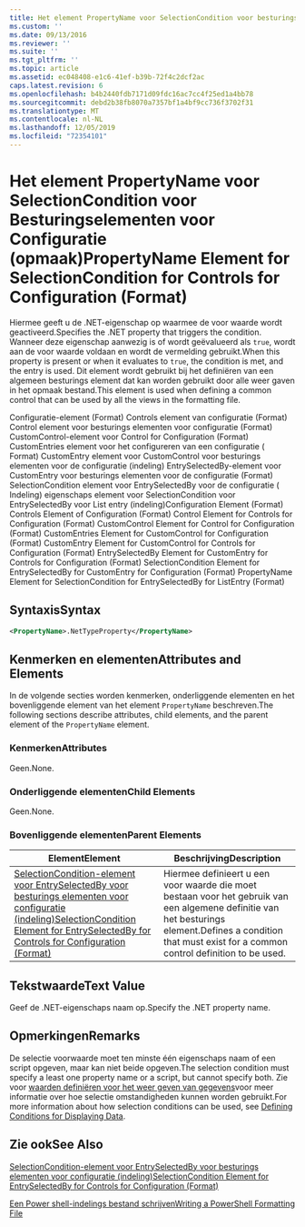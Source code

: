 ```yaml
---
title: Het element PropertyName voor SelectionCondition voor besturings elementen voor configuratie (indeling) | Microsoft Docs
ms.custom: ''
ms.date: 09/13/2016
ms.reviewer: ''
ms.suite: ''
ms.tgt_pltfrm: ''
ms.topic: article
ms.assetid: ec048408-e1c6-41ef-b39b-72f4c2dcf2ac
caps.latest.revision: 6
ms.openlocfilehash: b4b2440fdb7171d09fdc16ac7cc4f25ed1a4bb78
ms.sourcegitcommit: debd2b38fb8070a7357bf1a4bf9cc736f3702f31
ms.translationtype: MT
ms.contentlocale: nl-NL
ms.lasthandoff: 12/05/2019
ms.locfileid: "72354101"
---
```

# <a name="propertyname-element-for-selectioncondition-for-controls-for-configuration-format"></a><span data-ttu-id="14ee9-102">Het element PropertyName voor SelectionCondition voor Besturingselementen voor Configuratie (opmaak)</span><span class="sxs-lookup"><span data-stu-id="14ee9-102">PropertyName Element for SelectionCondition for Controls for Configuration (Format)</span></span>

<span data-ttu-id="14ee9-103">Hiermee geeft u de .NET-eigenschap op waarmee de voor waarde wordt geactiveerd.</span><span class="sxs-lookup"><span data-stu-id="14ee9-103">Specifies the .NET property that triggers the condition.</span></span> <span data-ttu-id="14ee9-104">Wanneer deze eigenschap aanwezig is of wordt geëvalueerd als `true`, wordt aan de voor waarde voldaan en wordt de vermelding gebruikt.</span><span class="sxs-lookup"><span data-stu-id="14ee9-104">When this property is present or when it evaluates to `true`, the condition is met, and the entry is used.</span></span> <span data-ttu-id="14ee9-105">Dit element wordt gebruikt bij het definiëren van een algemeen besturings element dat kan worden gebruikt door alle weer gaven in het opmaak bestand.</span><span class="sxs-lookup"><span data-stu-id="14ee9-105">This element is used when defining a common control that can be used by all the views in the formatting file.</span></span>

<span data-ttu-id="14ee9-106">Configuratie-element (Format) Controls element van configuratie (Format) Control element voor besturings elementen voor configuratie (Format) CustomControl-element voor Control for Configuration (Format) CustomEntries element voor het configureren van een configuratie ( Format) CustomEntry element voor CustomControl voor besturings elementen voor de configuratie (indeling) EntrySelectedBy-element voor CustomEntry voor besturings elementen voor de configuratie (Format) SelectionCondition element voor EntrySelectedBy voor de configuratie ( Indeling) eigenschaps element voor SelectionCondition voor EntrySelectedBy voor List entry (indeling)</span><span class="sxs-lookup"><span data-stu-id="14ee9-106">Configuration Element (Format) Controls Element of Configuration (Format) Control Element for Controls for Configuration (Format) CustomControl Element for Control for Configuration (Format) CustomEntries Element for CustomControl for Configuration (Format) CustomEntry Element for CustomControl for Controls for Configuration (Format) EntrySelectedBy Element for CustomEntry for Controls for Configuration (Format) SelectionCondition Element for EntrySelectedBy for CustomEntry for Configuration (Format) PropertyName Element for SelectionCondition for EntrySelectedBy for ListEntry (Format)</span></span>

## <a name="syntax"></a><span data-ttu-id="14ee9-107">Syntaxis</span><span class="sxs-lookup"><span data-stu-id="14ee9-107">Syntax</span></span>

```xml
<PropertyName>.NetTypeProperty</PropertyName>
```

## <a name="attributes-and-elements"></a><span data-ttu-id="14ee9-108">Kenmerken en elementen</span><span class="sxs-lookup"><span data-stu-id="14ee9-108">Attributes and Elements</span></span>

<span data-ttu-id="14ee9-109">In de volgende secties worden kenmerken, onderliggende elementen en het bovenliggende element van het element `PropertyName` beschreven.</span><span class="sxs-lookup"><span data-stu-id="14ee9-109">The following sections describe attributes, child elements, and the parent element of the `PropertyName` element.</span></span>

### <a name="attributes"></a><span data-ttu-id="14ee9-110">Kenmerken</span><span class="sxs-lookup"><span data-stu-id="14ee9-110">Attributes</span></span>

<span data-ttu-id="14ee9-111">Geen.</span><span class="sxs-lookup"><span data-stu-id="14ee9-111">None.</span></span>

### <a name="child-elements"></a><span data-ttu-id="14ee9-112">Onderliggende elementen</span><span class="sxs-lookup"><span data-stu-id="14ee9-112">Child Elements</span></span>

<span data-ttu-id="14ee9-113">Geen.</span><span class="sxs-lookup"><span data-stu-id="14ee9-113">None.</span></span>

### <a name="parent-elements"></a><span data-ttu-id="14ee9-114">Bovenliggende elementen</span><span class="sxs-lookup"><span data-stu-id="14ee9-114">Parent Elements</span></span>

|<span data-ttu-id="14ee9-115">Element</span><span class="sxs-lookup"><span data-stu-id="14ee9-115">Element</span></span>|<span data-ttu-id="14ee9-116">Beschrijving</span><span class="sxs-lookup"><span data-stu-id="14ee9-116">Description</span></span>|
|-------------|-----------------|
|[<span data-ttu-id="14ee9-117">SelectionCondition-element voor EntrySelectedBy voor besturings elementen voor configuratie (indeling)</span><span class="sxs-lookup"><span data-stu-id="14ee9-117">SelectionCondition Element for EntrySelectedBy for Controls for Configuration (Format)</span></span>](./selectioncondition-element-for-entryselectedby-for-controls-for-configuration-format.md)|<span data-ttu-id="14ee9-118">Hiermee definieert u een voor waarde die moet bestaan voor het gebruik van een algemene definitie van het besturings element.</span><span class="sxs-lookup"><span data-stu-id="14ee9-118">Defines a condition that must exist for a common control definition to be used.</span></span>|

## <a name="text-value"></a><span data-ttu-id="14ee9-119">Tekstwaarde</span><span class="sxs-lookup"><span data-stu-id="14ee9-119">Text Value</span></span>

<span data-ttu-id="14ee9-120">Geef de .NET-eigenschaps naam op.</span><span class="sxs-lookup"><span data-stu-id="14ee9-120">Specify the .NET property name.</span></span>

## <a name="remarks"></a><span data-ttu-id="14ee9-121">Opmerkingen</span><span class="sxs-lookup"><span data-stu-id="14ee9-121">Remarks</span></span>

<span data-ttu-id="14ee9-122">De selectie voorwaarde moet ten minste één eigenschaps naam of een script opgeven, maar kan niet beide opgeven.</span><span class="sxs-lookup"><span data-stu-id="14ee9-122">The selection condition must specify a least one property name or a script, but cannot specify both.</span></span> <span data-ttu-id="14ee9-123">Zie voor [waarden definiëren voor het weer geven van gegevens](./defining-conditions-for-displaying-data.md)voor meer informatie over hoe selectie omstandigheden kunnen worden gebruikt.</span><span class="sxs-lookup"><span data-stu-id="14ee9-123">For more information about how selection conditions can be used, see [Defining Conditions for Displaying Data](./defining-conditions-for-displaying-data.md).</span></span>

## <a name="see-also"></a><span data-ttu-id="14ee9-124">Zie ook</span><span class="sxs-lookup"><span data-stu-id="14ee9-124">See Also</span></span>

[<span data-ttu-id="14ee9-125">SelectionCondition-element voor EntrySelectedBy voor besturings elementen voor configuratie (indeling)</span><span class="sxs-lookup"><span data-stu-id="14ee9-125">SelectionCondition Element for EntrySelectedBy for Controls for Configuration (Format)</span></span>](./selectioncondition-element-for-entryselectedby-for-controls-for-configuration-format.md)

[<span data-ttu-id="14ee9-126">Een Power shell-indelings bestand schrijven</span><span class="sxs-lookup"><span data-stu-id="14ee9-126">Writing a PowerShell Formatting File</span></span>](./writing-a-powershell-formatting-file.md)
